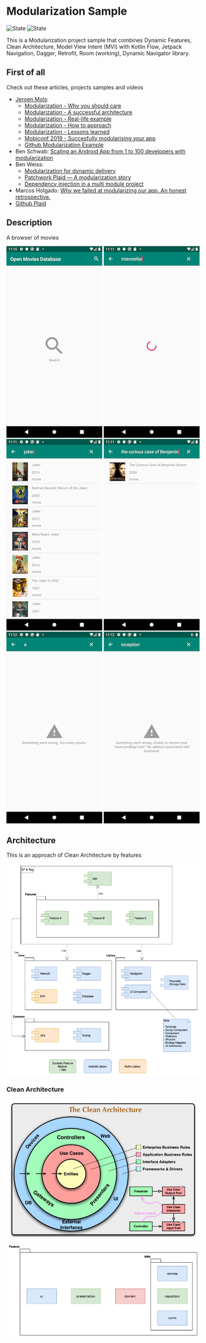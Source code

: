 
Modularization Sample 
=====================
![State](https://img.shields.io/badge/kotlin-v1.4.10-blueviolet)
![State](https://img.shields.io/badge/gradle-v6.5-blue)

This is a Modularization project sample that combines Dynamic Features, Clean Architecture, Model View Intent (MVI)
with Kotlin Flow, Jetpack Navigation, Dagger, Retrofit, Room (working), Dynamic Navigator library.

First of all
------------
Check out these articles, projects samples and videos
+ [Jeroen Mols](https://jeroenmols.com/): 
	+ [Modularization - Why you should care](https://jeroenmols.com/blog/2019/03/06/modularizationwhy/)
	+ [Modularization - A successful architecture](https://jeroenmols.com/blog/2019/03/18/modularizationarchitecture/)
	+ [Modularization - Real-life example](https://jeroenmols.com/blog/2019/04/02/modularizationexample/)
	+ [Modularization - How to approach](https://jeroenmols.com/blog/2019/04/24/modularizationhow/)
	+ [Modularization - Lessons learned](https://jeroenmols.com/blog/2019/06/12/modularizationtips/)
	+ [Mobiconf 2019 - Succesfully modularising your app](https://youtu.be/9eikhwWehWk?t=1)
	+ [Github Modularization Example](https://github.com/JeroenMols/ModularizationExample)
+ Ben Schwab: [Scaling an Android App from 1 to 100 developers with modularization](https://youtu.be/jrnhIgFzgns)
+ Ben Weiss:
  - [Modularization for dynamic delivery](https://www.droidcon.com/media-detail?video=352671532)
  - [Patchwork Plaid — A modularization story](https://medium.com/androiddevelopers/a-patchwork-plaid-monolith-to-modularized-app-60235d9f212e)
  - [Dependency injection in a multi module project](https://medium.com/androiddevelopers/dependency-injection-in-a-multi-module-project-1a09511c14b7)
+ Marcos Holgado: [Why we failed at modularizing our app. An honest retrospective.](https://www.droidcon.com/media-detail?video=352670401)
+ [Github Plaid](https://github.com/android/plaid)

Description
-----------
A browser of movies

![Default](screenshots/default.png "Default")
![Loading](screenshots/loading.png "Loading")
![Multiple Results](screenshots/multiple-results.png "Multiple Results")
![Single Result](screenshots/single-result.png "Single Result")
![To many results](screenshots/error-too-many-results.png "Too many results")
![No network](screenshots/error-no-network.png "No network")

Architecture
------------
This is an approach of Clean Architecture by features <br/>

![Architecture Diagram](screenshots/architecture-diagram.png "Architecture Diagram")

### Clean Architecture
![Clean Architecture](screenshots/clean-architecture.jpg "Clean Architecture")
![Feature Architecture Diagram](screenshots/feature-architecture-diagram.png "Feature Architecture Diagram")


